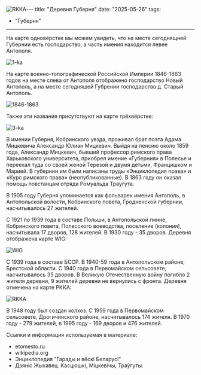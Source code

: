 ![RKKA](https://github.com/user-attachments/assets/0126adbe-7ada-4d50-b358-40c29fcb0c0d)---
title: "Деревня Губерня"
date: "2025-05-26"
tags: 
  - "Губерня"
---

На карте одновёрстке мы можем увидеть, что на месте сегоднящней Губернии есть господарство, а часть имения находится левее Антополя. 

![1-ka](https://github.com/user-attachments/assets/6d9dbb68-cdeb-44a8-825d-8d9b59e3ead4)

На карте военно-топографической Российской Империи 1846-1863 годов на месте слева от Антополя отображено господарство Новый Антополь, а на месте сегодняшей Губрении господарство д. Старый Антополь.

![1846-1863](https://github.com/user-attachments/assets/13fae67c-e816-4f3c-ace0-8576c9d4ac15)

Также эти названия присутствуют на карте трёхвёрстке:

![3-ka](https://github.com/user-attachments/assets/2868ce68-2787-45bb-a22f-9cf4e8e5e554)

В имении Губерня, Кобринского уезда, проживал брат поэта Адама Мицкевича Александр Юлиан Мицкевич. Выйдя на пенсию около 1859 года, Александр Мицкевич, бывший профессор римского права Харьковского университета, приобрел имение «Губерния» в Полесье и переехал туда со своей женой Терезой и двумя детьми, Францишком и Марией. В губернии им были написаны труды «Энциклопедия права» и «Курс римского права» (неопубликованные). В 1863 году он оказал помощь повстанцам отряда Ромуальда Траугута.

В 1905 году Губерня упоминается как фольварек имения Антополь, в Антопольской волости, Кобринского повета, Гродненской губернии, насчитывалось 27 жителей.

С 1921 по 1939 года в составе Польши, в Антопольской гмине, Кобринского повета, Полесского воеводства, поселение (колония), насчитывала 17 дворов, 128 жителей. В 1930 году - 35 дворов. Деревня отображена карте WIG:

![WIG](https://github.com/user-attachments/assets/82f6bf8f-58d8-44a6-936e-2be98bb730fa)

С 1939 года в составе БССР. В 1940-59 года в Антопольском районе, Брестской области. С 1940 года в Первомайском сельсовете, насчитывалось 35 дворов. В Великую Отечественную войну погибло 2 жителя деревни, 9 жителей деревни не вернулись с фронта. Деревня отмечена на карте РККА:

![RKKA](https://github.com/user-attachments/assets/c9eda698-1319-4d6c-a676-0f51300c47cb)

В 1948 году был создан колхоз. С 1959 года в Первомайском сельсовете, Дрогичинского районе, насчитывалось 174 жителя. В 1970 году - 279 жителей, в 1995 году - 169 дворов и 476 жителей. 

Ссылки и информация используемая в материале:
- etomesto.ru
- wikipedia.org
- Энциклопедия "Гарады и вёскi Беларусi"
- Дзяніс Жыхавец. Касцюшкі, Міцкевічы, Траўгуты.
